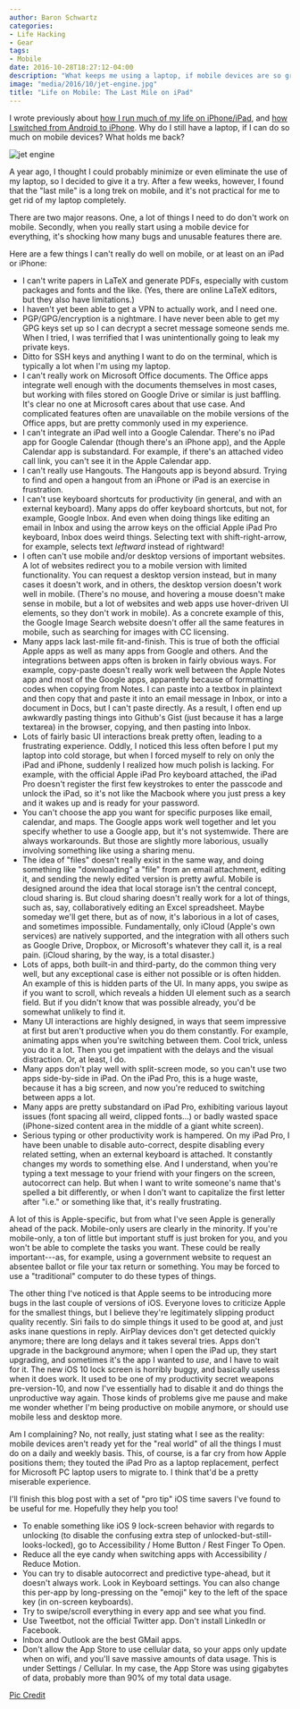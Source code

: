 ```yaml
---
author: Baron Schwartz
categories:
- Life Hacking
- Gear
tags:
- Mobile
date: 2016-10-28T18:27:12-04:00
description: "What keeps me using a laptop, if mobile devices are so great?"
image: "media/2016/10/jet-engine.jpg"
title: "Life on Mobile: The Last Mile on iPad"
---
```


I wrote previously about [how I run much of my life on
iPhone/iPad](/blog/life-on-mobile-apps-services/), and [how I switched from
Android to iPhone](/blog/life-on-mobile-android-ios/). Why do I still have a
laptop, if I can do so much on mobile devices? What holds me back?

![jet engine](/media/2016/10/jet-engine.jpg)

<!--more-->

A year ago, I thought I could probably minimize or even eliminate the use of my
laptop, so I decided to give it a try. After a few weeks, however, I found that
the "last mile" is a long trek on mobile, and it's not practical for me to get
rid of my laptop completely.

There are two major reasons. One, a lot of things I need to do don't work on
mobile. Secondly, when you really start using a mobile device for everything,
it's shocking how many bugs and unusable features there are.

Here are a few things I can't really do well on mobile, or at least on an iPad
or iPhone:

* I can't write papers in LaTeX and generate PDFs, especially with custom packages and
  fonts and the like. (Yes, there are online LaTeX editors, but they also have
  limitations.)
* I haven't yet been able to get a VPN to actually work, and I need one.
* PGP/GPG/encryption is a nightmare. I have never been able to get my GPG keys
  set up so I can decrypt a secret message someone sends me. When I tried, I was
  terrified that I was unintentionally going to leak my private keys.
* Ditto for SSH keys and anything I want to do on the terminal, which is
  typically a lot when I'm using my laptop.
* I can't really work on Microsoft Office documents. The Office apps integrate well enough with
  the documents themselves in most cases, but working with files stored on Google Drive or
  similar is just baffling. It's clear no one at Microsoft cares about that use
  case. And complicated features often are unavailable on the mobile
  versions of the Office apps, but are pretty commonly used in my experience.
* I can't integrate an iPad well into a Google Calendar. There's no iPad app for Google
  Calendar (though there's an iPhone app), and the Apple Calendar app is
  substandard. For example, if there's an attached video call link, you can't
  see it in the Apple Calendar app.
* I can't really use Hangouts. The Hangouts app is beyond absurd. Trying to find and open a
  hangout from an iPhone or iPad is an exercise in frustration.
* I can't use keyboard shortcuts for productivity (in general, and with an external
  keyboard). Many apps do offer keyboard shortcuts, but not, for example, Google
  Inbox. And even when doing things like editing an email in Inbox and using the
  arrow keys on the official Apple iPad Pro keyboard, Inbox does weird things.
  Selecting text with shift-right-arrow, for example, selects text *leftward*
  instead of rightward!
* I often can't use mobile and/or desktop versions of important websites. A lot of websites
  redirect you to a mobile version with limited functionality. You can request a
  desktop version instead, but in many cases it doesn't work, and in others, the
  desktop version doesn't work well in mobile. (There's no mouse, and hovering
  a mouse doesn't make sense in mobile, but a lot of websites and web apps use
  hover-driven UI elements, so they don't work in mobile). As a concrete example
  of this, the Google Image Search website doesn't offer all the same features
  in mobile, such as searching for images with CC licensing.
* Many apps lack last-mile fit-and-finish. This is true of both the official
  Apple apps as well as many apps from Google and others. And the integrations
  between apps often is broken in fairly obvious ways. For example, copy-paste
  doesn't really work well between the Apple Notes app and most of the Google
  apps, apparently because of formatting codes when copying from Notes. I can
  paste into a textbox in plaintext and then copy that and paste it into an
  email message in Inbox, or into a document in Docs, but I can't paste
  directly. As a result, I often end up awkwardly pasting things into Github's
  Gist (just because it has a large textarea) in the browser, copying, and then
  pasting into Inbox.
* Lots of fairly basic UI interactions break pretty often, leading to a
  frustrating experience. Oddly, I noticed this less often before I put my
  laptop into cold storage, but when I forced myself to rely on only the iPad
  and iPhone, suddenly I realized how much polish is lacking. For example, with
  the official Apple iPad Pro keyboard attached, the iPad Pro doesn't register
  the first few keystrokes to enter the passcode and unlock the iPad, so it's
  not like the Macbook where you just press a key and it wakes up and is ready
  for your password.
* You can't choose the app you want for specific purposes like email, calendar,
  and maps. The Google apps work well together and let you specify whether to
  use a Google app, but it's not systemwide. There are always workarounds. But
  those are slightly more laborious, usually involving something like using a
  sharing menu.
* The idea of "files" doesn't really exist in the same way, and doing something
  like "downloading" a "file" from an email attachment, editing it, and sending
  the newly edited version is pretty awful. Mobile is designed around the idea
  that local storage isn't the central concept, cloud sharing is. But cloud
  sharing doesn't really work for a lot of things, such as, say, collaboratively
  editing an Excel spreadsheet. Maybe someday we'll get there, but as of now,
  it's laborious in a lot of cases, and sometimes impossible. Fundamentally,
  only iCloud (Apple's own services) are natively supported, and the integration
  with all others such as Google Drive, Dropbox, or Microsoft's whatever they
  call it, is a real pain. (iCloud sharing, by the way, is a total disaster.)
* Lots of apps, both built-in and third-party, do the common thing very well,
  but any exceptional case is either not possible or is often hidden. An example
  of this is hidden parts of the UI. In many apps, you swipe as if you want to
  scroll, which reveals a hidden UI element such as a search field. But if you
  didn't know that was possible already, you'd be somewhat unlikely to find it.
* Many UI interactions are highly designed, in ways that seem impressive at
  first but aren't productive when you do them constantly. For example,
  animating apps when you're switching between them. Cool trick, unless you do
  it a lot. Then you get impatient with the delays and the visual distraction.
  Or, at least, I do.
* Many apps don't play well with split-screen mode, so you can't use two apps
  side-by-side in iPad. On the iPad Pro, this is a huge waste, because it has a
  big screen, and now you're reduced to switching between apps a lot.
* Many apps are pretty substandard on iPad Pro, exhibiting various layout issues
  (font spacing all weird, clipped fonts...) or badly wasted space (iPhone-sized
  content area in the middle of a giant white screen).
* Serious typing or other productivity work is hampered. On my iPad Pro, I have
  been unable to disable auto-correct, despite disabling every related setting,
  when an external keyboard is attached. It constantly changes my words to
  something else. And I understand, when you're typing a text message to your
  friend with your fingers on the screen, autocorrect can help. But when I want
  to write someone's name that's spelled a bit differently, or when I don't want
  to capitalize the first letter after "i.e." or something like that, it's
  really frustrating.

A lot of this is Apple-specific, but from what I've seen Apple is generally
ahead of the pack. Mobile-only users are clearly in the minority. If you're
mobile-only, a ton of little but important stuff is just broken for you, and you
won't be able to complete the tasks you want. These could be really
important---as, for example, using a government website to request an absentee
ballot or file your tax return or something. You may be forced to use a
"traditional" computer to do these types of things.

The other thing I've noticed is that Apple seems to be introducing more bugs in
the last couple of versions of iOS. Everyone loves to criticize Apple for the
smallest things, but I believe they're legitimately slipping product quality
recently. Siri fails to do simple things it used to be good at, and just asks
inane questions in reply. AirPlay devices don't get detected quickly anymore;
there are long delays and it takes several tries.  Apps don't upgrade in the
background anymore; when I open the iPad up, they start upgrading, and sometimes
it's the app I wanted to *use*, and I have to wait for it. The new iOS 10 lock
screen is horribly buggy, and basically useless when it does work. It used to be
one of my productivity secret weapons pre-version-10, and now I've essentially
had to disable it and do things the unproductive way again. Those kinds of
problems give me pause and make me wonder whether I'm being productive on mobile
anymore, or should use mobile less and desktop more.

Am I complaining? No, not really, just stating what I see as the reality: mobile
devices aren't ready yet for the "real world" of all the things I must do on a
daily and weekly basis. This, of course, is a far cry from how Apple positions
them; they touted the iPad Pro as a laptop replacement, perfect for Microsoft PC
laptop users to migrate to. I think that'd be a pretty miserable experience.

I'll finish this blog post with a set of "pro tip" iOS time savers I've found to
be useful for me. Hopefully they help you too!

* To enable something like iOS 9 lock-screen behavior with regards to unlocking
  (to disable the confusing extra step of unlocked-but-still-looks-locked), go
  to Accessibility / Home Button / Rest Finger To Open.
* Reduce all the eye candy when switching apps with Accessibility / Reduce
  Motion.
* You can try to disable autocorrect and predictive type-ahead, but it doesn't always work.
  Look in Keyboard settings. You can also change this per-app by long-pressing
  on the "emoji" key to the left of the space key (in on-screen keyboards).
* Try to swipe/scroll everything in every app and see what you find.
* Use Tweetbot, not the official Twitter app. Don't install LinkedIn or Facebook.
* Inbox and Outlook are the best GMail apps.
* Don't allow the App Store to use cellular data, so your apps only update when on
  wifi, and you'll save massive amounts of data usage. This is under Settings /
  Cellular. In my case, the App Store was using gigabytes of data, probably more
  than 90% of my total data usage.



[Pic Credit](https://en.wikipedia.org/wiki/Jet_engine#/media/File:F100_F-15_engine.JPG)
